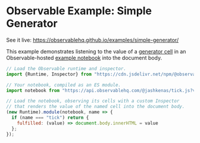 # Observable Example: Simple Generator

See it live: https://observablehq.github.io/examples/simple-generator/

This example demonstrates listening to the value of a [generator cell](https://observablehq.com/@observablehq/introduction-to-generators) in an Observable-hosted [example notebook](https://observablehq.com/@jashkenas/tick) into the document body.

```js
// Load the Observable runtime and inspector.
import {Runtime, Inspector} from "https://cdn.jsdelivr.net/npm/@observablehq/runtime@4/dist/runtime.js";

// Your notebook, compiled as an ES module.
import notebook from "https://api.observablehq.com/@jashkenas/tick.js?v=3";

// Load the notebook, observing its cells with a custom Inspector
// that renders the value of the named cell into the document body.
(new Runtime).module(notebook, name => {
  if (name === "tick") return {
    fulfilled: (value) => document.body.innerHTML = value
  };
});
```
